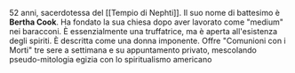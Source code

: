 52 anni, sacerdotessa del [[Tempio di Nephti]]. Il suo nome di battesimo è **Bertha Cook**. Ha fondato la sua chiesa dopo aver lavorato come "medium" nei baracconi. 
È essenzialmente una truffatrice, ma è aperta all'esistenza degli spiriti. 
È descritta come una donna imponente. Offre "Comunioni con i Morti" tre sere a settimana e su appuntamento privato, mescolando pseudo-mitologia egizia con lo spiritualismo americano